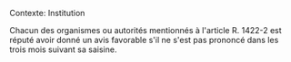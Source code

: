 Contexte: Institution

Chacun des organismes ou autorités mentionnés à l'article R. 1422-2 est réputé avoir donné un avis favorable s'il ne s'est pas prononcé dans les trois mois suivant sa saisine.